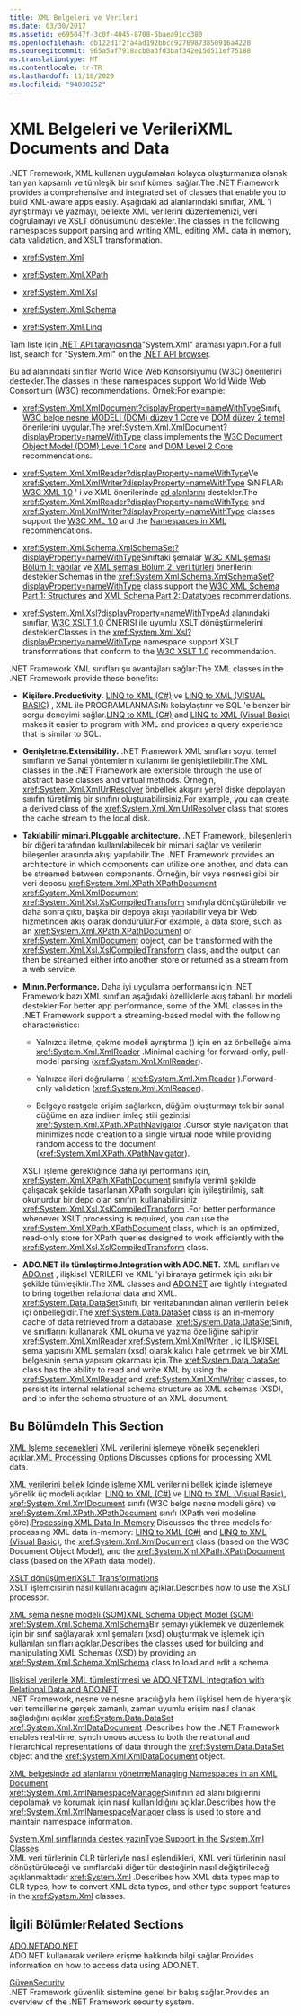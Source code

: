 ```yaml
---
title: XML Belgeleri ve Verileri
ms.date: 03/30/2017
ms.assetid: e695047f-3c0f-4045-8708-5baea91cc380
ms.openlocfilehash: db122d1f2fa4ad192bbcc92769873850916a4220
ms.sourcegitcommit: 965a5af7918acb0a3fd3baf342e15d511ef75188
ms.translationtype: MT
ms.contentlocale: tr-TR
ms.lasthandoff: 11/18/2020
ms.locfileid: "94830252"
---
```

# <a name="xml-documents-and-data"></a><span data-ttu-id="2358e-102">XML Belgeleri ve Verileri</span><span class="sxs-lookup"><span data-stu-id="2358e-102">XML Documents and Data</span></span>

<span data-ttu-id="2358e-103">.NET Framework, XML kullanan uygulamaları kolayca oluşturmanıza olanak tanıyan kapsamlı ve tümleşik bir sınıf kümesi sağlar.</span><span class="sxs-lookup"><span data-stu-id="2358e-103">The .NET Framework provides a comprehensive and integrated set of classes that enable you to build XML-aware apps easily.</span></span> <span data-ttu-id="2358e-104">Aşağıdaki ad alanlarındaki sınıflar, XML 'i ayrıştırmayı ve yazmayı, bellekte XML verilerini düzenlemenizi, veri doğrulamayı ve XSLT dönüşümünü destekler.</span><span class="sxs-lookup"><span data-stu-id="2358e-104">The classes in the following namespaces support parsing and writing XML, editing XML data in memory, data validation, and XSLT transformation.</span></span>

- <xref:System.Xml>

- <xref:System.Xml.XPath>

- <xref:System.Xml.Xsl>

- <xref:System.Xml.Schema>

- <xref:System.Xml.Linq>

<span data-ttu-id="2358e-105">Tam liste için [.NET API tarayıcısında](../../../../api/index.md?term=system.xml)"System.Xml" araması yapın.</span><span class="sxs-lookup"><span data-stu-id="2358e-105">For a full list, search for "System.Xml" on the [.NET API browser](../../../../api/index.md?term=system.xml).</span></span>

<span data-ttu-id="2358e-106">Bu ad alanındaki sınıflar World Wide Web Konsorsiyumu (W3C) önerilerini destekler.</span><span class="sxs-lookup"><span data-stu-id="2358e-106">The classes in these namespaces support World Wide Web Consortium (W3C) recommendations.</span></span> <span data-ttu-id="2358e-107">Örnek:</span><span class="sxs-lookup"><span data-stu-id="2358e-107">For example:</span></span>

- <span data-ttu-id="2358e-108"><xref:System.Xml.XmlDocument?displayProperty=nameWithType>Sınıfı, [W3C belge nesne MODELI (DOM) düzey 1 Core](https://www.w3.org/TR/REC-DOM-Level-1/) ve [DOM düzey 2 temel](https://www.w3.org/TR/DOM-Level-2-Core/) önerilerini uygular.</span><span class="sxs-lookup"><span data-stu-id="2358e-108">The <xref:System.Xml.XmlDocument?displayProperty=nameWithType> class implements the [W3C Document Object Model (DOM) Level 1 Core](https://www.w3.org/TR/REC-DOM-Level-1/) and [DOM Level 2 Core](https://www.w3.org/TR/DOM-Level-2-Core/) recommendations.</span></span>

- <span data-ttu-id="2358e-109"><xref:System.Xml.XmlReader?displayProperty=nameWithType>Ve <xref:System.Xml.XmlWriter?displayProperty=nameWithType> SıNıFLARı [W3C XML 1,0](https://www.w3.org/TR/2006/REC-xml-20060816/) ' i ve XML önerilerinde [ad alanlarını](https://www.w3.org/TR/REC-xml-names/) destekler.</span><span class="sxs-lookup"><span data-stu-id="2358e-109">The <xref:System.Xml.XmlReader?displayProperty=nameWithType> and <xref:System.Xml.XmlWriter?displayProperty=nameWithType> classes support the [W3C XML 1.0](https://www.w3.org/TR/2006/REC-xml-20060816/) and the [Namespaces in XML](https://www.w3.org/TR/REC-xml-names/) recommendations.</span></span>

- <span data-ttu-id="2358e-110"><xref:System.Xml.Schema.XmlSchemaSet?displayProperty=nameWithType>Sınıftaki şemalar [W3C XML şeması Bölüm 1: yapılar](https://www.w3.org/TR/xmlschema-1/) ve [XML şeması Bölüm 2: veri türleri](https://www.w3.org/TR/xmlschema-2/) önerilerini destekler.</span><span class="sxs-lookup"><span data-stu-id="2358e-110">Schemas in the <xref:System.Xml.Schema.XmlSchemaSet?displayProperty=nameWithType> class support the [W3C XML Schema Part 1: Structures](https://www.w3.org/TR/xmlschema-1/) and [XML Schema Part 2: Datatypes](https://www.w3.org/TR/xmlschema-2/) recommendations.</span></span>

- <span data-ttu-id="2358e-111"><xref:System.Xml.Xsl?displayProperty=nameWithType>Ad alanındaki sınıflar, [W3C XSLT 1,0](https://www.w3.org/TR/xslt) ÖNERISI ile uyumlu XSLT dönüştürmelerini destekler.</span><span class="sxs-lookup"><span data-stu-id="2358e-111">Classes in the <xref:System.Xml.Xsl?displayProperty=nameWithType> namespace support XSLT transformations that conform to the [W3C XSLT 1.0](https://www.w3.org/TR/xslt) recommendation.</span></span>

<span data-ttu-id="2358e-112">.NET Framework XML sınıfları şu avantajları sağlar:</span><span class="sxs-lookup"><span data-stu-id="2358e-112">The XML classes in the .NET Framework provide these benefits:</span></span>

- <span data-ttu-id="2358e-113">**Kişilere.**</span><span class="sxs-lookup"><span data-stu-id="2358e-113">**Productivity.**</span></span> <span data-ttu-id="2358e-114">[LINQ to XML (C#)](../../linq/linq-xml-overview.md) ve [LINQ to XML (VISUAL BASIC)](../../linq/linq-xml-overview.md) , XML ile PROGRAMLANMASıNı kolaylaştırır ve SQL 'e benzer bir sorgu deneyimi sağlar.</span><span class="sxs-lookup"><span data-stu-id="2358e-114">[LINQ to XML (C#)](../../linq/linq-xml-overview.md) and [LINQ to XML (Visual Basic)](../../linq/linq-xml-overview.md) makes it easier to program with XML and provides a query experience that is similar to SQL.</span></span>

- <span data-ttu-id="2358e-115">**Genişletme.**</span><span class="sxs-lookup"><span data-stu-id="2358e-115">**Extensibility.**</span></span> <span data-ttu-id="2358e-116">.NET Framework XML sınıfları soyut temel sınıfların ve Sanal yöntemlerin kullanımı ile genişletilebilir.</span><span class="sxs-lookup"><span data-stu-id="2358e-116">The XML classes in the .NET Framework are extensible through the use of abstract base classes and virtual methods.</span></span> <span data-ttu-id="2358e-117">Örneğin, <xref:System.Xml.XmlUrlResolver> önbellek akışını yerel diske depolayan sınıfın türetilmiş bir sınıfını oluşturabilirsiniz.</span><span class="sxs-lookup"><span data-stu-id="2358e-117">For example, you can create a derived class of the <xref:System.Xml.XmlUrlResolver> class that stores the cache stream to the local disk.</span></span>

- <span data-ttu-id="2358e-118">**Takılabilir mimari.**</span><span class="sxs-lookup"><span data-stu-id="2358e-118">**Pluggable architecture.**</span></span> <span data-ttu-id="2358e-119">.NET Framework, bileşenlerin bir diğeri tarafından kullanılabilecek bir mimari sağlar ve verilerin bileşenler arasında akışı yapılabilir.</span><span class="sxs-lookup"><span data-stu-id="2358e-119">The .NET Framework provides an architecture in which components can utilize one another, and data can be streamed between components.</span></span> <span data-ttu-id="2358e-120">Örneğin, bir veya nesnesi gibi bir veri deposu <xref:System.Xml.XPath.XPathDocument> <xref:System.Xml.XmlDocument> <xref:System.Xml.Xsl.XslCompiledTransform> sınıfıyla dönüştürülebilir ve daha sonra çıktı, başka bir depoya akışı yapılabilir veya bir Web hizmetinden akış olarak döndürülür.</span><span class="sxs-lookup"><span data-stu-id="2358e-120">For example, a data store, such as an <xref:System.Xml.XPath.XPathDocument> or <xref:System.Xml.XmlDocument> object, can be transformed with the <xref:System.Xml.Xsl.XslCompiledTransform> class, and the output can then be streamed either into another store or returned as a stream from a web service.</span></span>

- <span data-ttu-id="2358e-121">**Mının.**</span><span class="sxs-lookup"><span data-stu-id="2358e-121">**Performance.**</span></span> <span data-ttu-id="2358e-122">Daha iyi uygulama performansı için .NET Framework bazı XML sınıfları aşağıdaki özelliklerle akış tabanlı bir modeli destekler:</span><span class="sxs-lookup"><span data-stu-id="2358e-122">For better app performance, some of the XML classes in the .NET Framework support a streaming-based model with the following characteristics:</span></span>

  - <span data-ttu-id="2358e-123">Yalnızca iletme, çekme modeli ayrıştırma () için en az önbelleğe alma <xref:System.Xml.XmlReader> .</span><span class="sxs-lookup"><span data-stu-id="2358e-123">Minimal caching for forward-only, pull-model parsing (<xref:System.Xml.XmlReader>).</span></span>

  - <span data-ttu-id="2358e-124">Yalnızca ileri doğrulama ( <xref:System.Xml.XmlReader> ).</span><span class="sxs-lookup"><span data-stu-id="2358e-124">Forward-only validation (<xref:System.Xml.XmlReader>).</span></span>

  - <span data-ttu-id="2358e-125">Belgeye rastgele erişim sağlarken, düğüm oluşturmayı tek bir sanal düğüme en aza indiren imleç stili gezintisi <xref:System.Xml.XPath.XPathNavigator> .</span><span class="sxs-lookup"><span data-stu-id="2358e-125">Cursor style navigation that minimizes node creation to a single virtual node while providing random access to the document (<xref:System.Xml.XPath.XPathNavigator>).</span></span>

  <span data-ttu-id="2358e-126">XSLT işleme gerektiğinde daha iyi performans için, <xref:System.Xml.XPath.XPathDocument> sınıfıyla verimli şekilde çalışacak şekilde tasarlanan XPath sorguları için iyileştirilmiş, salt okunurdur bir depo olan sınıfını kullanabilirsiniz <xref:System.Xml.Xsl.XslCompiledTransform> .</span><span class="sxs-lookup"><span data-stu-id="2358e-126">For better performance whenever XSLT processing is required, you can use the <xref:System.Xml.XPath.XPathDocument> class, which is an optimized, read-only store for XPath queries designed to work efficiently with the <xref:System.Xml.Xsl.XslCompiledTransform> class.</span></span>

- <span data-ttu-id="2358e-127">**ADO.NET ile tümleştirme.**</span><span class="sxs-lookup"><span data-stu-id="2358e-127">**Integration with ADO.NET.**</span></span> <span data-ttu-id="2358e-128">XML sınıfları ve [ADO.net](../../../framework/data/adonet/index.md) , ilişkisel VERILERI ve XML 'yi biraraya getirmek için sıkı bir şekilde tümleşiktir.</span><span class="sxs-lookup"><span data-stu-id="2358e-128">The XML classes and [ADO.NET](../../../framework/data/adonet/index.md) are tightly integrated to bring together relational data and XML.</span></span> <span data-ttu-id="2358e-129"><xref:System.Data.DataSet>Sınıfı, bir veritabanından alınan verilerin bellek içi önbelleğidir.</span><span class="sxs-lookup"><span data-stu-id="2358e-129">The <xref:System.Data.DataSet> class is an in-memory cache of data retrieved from a database.</span></span> <span data-ttu-id="2358e-130"><xref:System.Data.DataSet>Sınıfı, ve sınıflarını kullanarak XML okuma ve yazma özelliğine sahiptir <xref:System.Xml.XmlReader> <xref:System.Xml.XmlWriter> , iç ILIŞKISEL şema yapısını XML şemaları (xsd) olarak kalıcı hale getırmek ve bir XML belgesinin şema yapısını çıkarması için.</span><span class="sxs-lookup"><span data-stu-id="2358e-130">The <xref:System.Data.DataSet> class has the ability to read and write XML by using the <xref:System.Xml.XmlReader> and <xref:System.Xml.XmlWriter> classes, to persist its internal relational schema structure as XML schemas (XSD), and to infer the schema structure of an XML document.</span></span>

## <a name="in-this-section"></a><span data-ttu-id="2358e-131">Bu Bölümde</span><span class="sxs-lookup"><span data-stu-id="2358e-131">In This Section</span></span>

<span data-ttu-id="2358e-132">[XML Işleme seçenekleri](xml-processing-options.md) XML verilerini işlemeye yönelik seçenekleri açıklar.</span><span class="sxs-lookup"><span data-stu-id="2358e-132">[XML Processing Options](xml-processing-options.md) Discusses options for processing XML data.</span></span>

<span data-ttu-id="2358e-133">[XML verilerini bellek Içinde işleme](processing-xml-data-in-memory.md) XML verilerini bellek içinde işlemeye yönelik üç modeli açıklar: [LINQ to XML (C#)](../../linq/linq-xml-overview.md) ve [LINQ to XML (Visual Basic)](../../linq/linq-xml-overview.md), <xref:System.Xml.XmlDocument> sınıfı (W3C belge nesne modeli göre) ve <xref:System.Xml.XPath.XPathDocument> sınıfı (XPath veri modeline göre).</span><span class="sxs-lookup"><span data-stu-id="2358e-133">[Processing XML Data In-Memory](processing-xml-data-in-memory.md) Discusses the three models for processing XML data in-memory: [LINQ to XML (C#)](../../linq/linq-xml-overview.md) and [LINQ to XML (Visual Basic)](../../linq/linq-xml-overview.md), the <xref:System.Xml.XmlDocument> class (based on the W3C Document Object Model), and the <xref:System.Xml.XPath.XPathDocument> class (based on the XPath data model).</span></span>

<span data-ttu-id="2358e-134">[XSLT dönüşümleri](xslt-transformations.md)</span><span class="sxs-lookup"><span data-stu-id="2358e-134">[XSLT Transformations](xslt-transformations.md)</span></span>\
<span data-ttu-id="2358e-135">XSLT işlemcisinin nasıl kullanılacağını açıklar.</span><span class="sxs-lookup"><span data-stu-id="2358e-135">Describes how to use the XSLT processor.</span></span>

<span data-ttu-id="2358e-136">[XML şema nesne modeli (SOM)](xml-schema-object-model-som.md)</span><span class="sxs-lookup"><span data-stu-id="2358e-136">[XML Schema Object Model (SOM)](xml-schema-object-model-som.md)</span></span>\
<span data-ttu-id="2358e-137"><xref:System.Xml.Schema.XmlSchema>Bir şemayı yüklemek ve düzenlemek için bir sınıf sağlayarak xml şemaları (xsd) oluşturmak ve işlemek için kullanılan sınıfları açıklar.</span><span class="sxs-lookup"><span data-stu-id="2358e-137">Describes the classes used for building and manipulating XML Schemas (XSD) by providing an <xref:System.Xml.Schema.XmlSchema> class to load and edit a schema.</span></span>

<span data-ttu-id="2358e-138">[Ilişkisel verilerle XML tümleştirmesi ve ADO.NET](xml-integration-with-relational-data-and-adonet.md)</span><span class="sxs-lookup"><span data-stu-id="2358e-138">[XML Integration with Relational Data and ADO.NET](xml-integration-with-relational-data-and-adonet.md)</span></span>\
<span data-ttu-id="2358e-139">.NET Framework, nesne ve nesne aracılığıyla hem ilişkisel hem de hiyerarşik veri temsillerine gerçek zamanlı, zaman uyumlu erişim nasıl olanak sağladığını açıklar <xref:System.Data.DataSet> <xref:System.Xml.XmlDataDocument> .</span><span class="sxs-lookup"><span data-stu-id="2358e-139">Describes how the .NET Framework enables real-time, synchronous access to both the relational and hierarchical representations of data through the <xref:System.Data.DataSet> object and the <xref:System.Xml.XmlDataDocument> object.</span></span>

<span data-ttu-id="2358e-140">[XML belgesinde ad alanlarını yönetme](managing-namespaces-in-an-xml-document.md)</span><span class="sxs-lookup"><span data-stu-id="2358e-140">[Managing Namespaces in an XML Document](managing-namespaces-in-an-xml-document.md)</span></span>\
<span data-ttu-id="2358e-141"><xref:System.Xml.XmlNamespaceManager>Sınıfının ad alanı bilgilerini depolamak ve korumak için nasıl kullanıldığını açıklar.</span><span class="sxs-lookup"><span data-stu-id="2358e-141">Describes how the <xref:System.Xml.XmlNamespaceManager> class is used to store and maintain namespace information.</span></span>

<span data-ttu-id="2358e-142">[System.Xml sınıflarında destek yazın](type-support-in-the-system-xml-classes.md)</span><span class="sxs-lookup"><span data-stu-id="2358e-142">[Type Support in the System.Xml Classes](type-support-in-the-system-xml-classes.md)</span></span>\
<span data-ttu-id="2358e-143">XML veri türlerinin CLR türleriyle nasıl eşlendikleri, XML veri türlerinin nasıl dönüştürüleceği ve sınıflardaki diğer tür desteğinin nasıl değiştirileceği açıklanmaktadır <xref:System.Xml> .</span><span class="sxs-lookup"><span data-stu-id="2358e-143">Describes how XML data types map to CLR types, how to convert XML data types, and other type support features in the <xref:System.Xml> classes.</span></span>

## <a name="related-sections"></a><span data-ttu-id="2358e-144">İlgili Bölümler</span><span class="sxs-lookup"><span data-stu-id="2358e-144">Related Sections</span></span>

<span data-ttu-id="2358e-145">[ADO.NET](../../../framework/data/adonet/index.md)</span><span class="sxs-lookup"><span data-stu-id="2358e-145">[ADO.NET](../../../framework/data/adonet/index.md)</span></span>\
<span data-ttu-id="2358e-146">ADO.NET kullanarak verilere erişme hakkında bilgi sağlar.</span><span class="sxs-lookup"><span data-stu-id="2358e-146">Provides information on how to access data using ADO.NET.</span></span>

<span data-ttu-id="2358e-147">[Güven](../../security/index.md)</span><span class="sxs-lookup"><span data-stu-id="2358e-147">[Security](../../security/index.md)</span></span>\
<span data-ttu-id="2358e-148">.NET Framework güvenlik sistemine genel bir bakış sağlar.</span><span class="sxs-lookup"><span data-stu-id="2358e-148">Provides an overview of the .NET Framework security system.</span></span>

